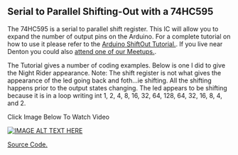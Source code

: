 Serial to Parallel Shifting-Out with a 74HC595
---------
The 74HC595 is a serial to parallel shift register.  This IC will allow you to expand the number of output pins on the Arduino.  For a complete tutorial on how to use it please refer to the [Arduino ShiftOut Tutorial.](https://www.arduino.cc/en/Tutorial/ShiftOut).  If you live near Denton you could also [attend one of our Meetups.](http://www.davidriewe.com/p/arduino-meetups.html).

The Tutorial gives a number of coding examples.  Below is one I did to give the Night Rider appearance.  Note: The shift register is not what gives the appearance of the led going back and foth...ie shifting. All the shifting happens prior to the output states changing. The led appears to be shifting because it is in a loop writing int 1, 2, 4, 8, 16, 32, 64, 128, 64, 32, 16, 8, 4, and 2.

Click Image Below To Watch Video

[![IMAGE ALT TEXT HERE](http://img.youtube.com/vi/-JyDOHiEaF0/0.jpg)](https://youtu.be/R6hV60vy4L4)

[Source Code.](https://github.com/driewe/74HC595/blob/master/SourceCode/shiftregister-nightrider.ino)
